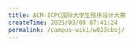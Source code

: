 ```yaml
---
title: ACM-ICPC国际大学生程序设计大赛
createTime: 2025/03/09 07:41:24
permalink: /campus-wiki/w023cbsj/
---
```

